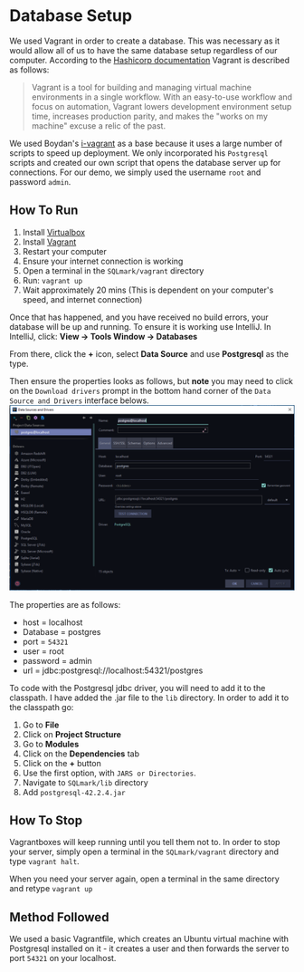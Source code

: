 # Database Setup
We used Vagrant in order to create a database. This was necessary as it would allow all of us to have the same database setup regardless of our computer. According to the [Hashicorp documentation](https://www.vagrantup.com/intro/index.html) Vagrant is described as follows:
> Vagrant is a tool for building and managing virtual machine environments in a single workflow. With an easy-to-use workflow and focus on automation, Vagrant lowers development environment setup time, increases production parity, and makes the "works on my machine" excuse a relic of the past.

We used Boydan's [i-vagrant](https://github.com/bogdanvlviv/i-vagrant) as a base because it uses a large number of scripts to speed up deployment. We only incorporated his `Postgresql` scripts and created our own script that opens the database server up for connections. For our demo, we simply used the username `root` and password `admin`.
## How To Run
1. Install [Virtualbox ](https://www.virtualbox.org/wiki/Downloads)
2. Install [Vagrant](https://www.vagrantup.com/downloads.html)
3. Restart your computer
4. Ensure your internet connection is working
5. Open a terminal in the `SQLmark/vagrant` directory
6. Run: `vagrant up`
7. Wait approximately 20 mins (This is dependent on your computer's speed, and internet connection)

Once that has happened, and you have received no build errors, your database will be up and running. To ensure it is working use IntelliJ.
In IntelliJ, click: **View -> Tools Window -> Databases**


From there, click the **+** icon, select **Data Source** and use **Postgresql** as the type.
 
 Then ensure the properties looks as follows, but **note** you may need to click on the `Download drivers` prompt in the bottom hand corner of the `Data Source and Drivers` interface belows.
![Settings](../projectImages/settings.png)

The properties are as follows:
* host = localhost
* Database = postgres
*  port = `54321` 
* user = root
* password = admin
* url = jdbc:postgresql://localhost:54321/postgres

To code with the Postgresql jdbc driver, you will need to add it to the classpath. I have added the .jar file to the `lib` directory. In order to add it to the classpath go:
1. Go to **File**
2. Click on **Project Structure**
3. Go to **Modules**
4. Click on the **Dependencies** tab
5. Click on the **+** button 
6. Use the first option, with `JARS or Directories`.
7. Navigate to `SQLmark/lib` directory
8. Add `postgresql-42.2.4.jar`

## How To Stop
Vagrantboxes will keep running until you tell them not to. In order to stop your server, simply open a terminal in the `SQLmark/vagrant` directory and type `vagrant halt`.

When you need your server again, open a terminal in the same directory and retype `vagrant up`
## Method Followed
We used a basic Vagrantfile, which creates an Ubuntu virtual machine with Postgresql installed on it - it creates a user and then forwards the server to port `54321` on your localhost.